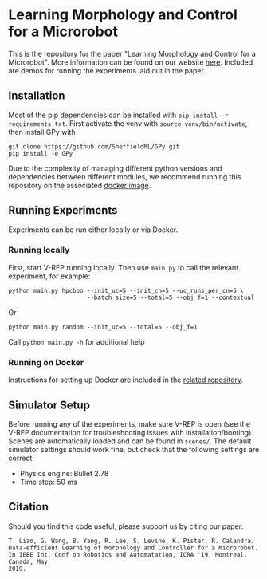 # Learning Morphology and Control for a Microrobot
This is the repository for the paper "Learning Morphology and Control for a 
Microrobot". More information can be found on our website 
[here](https://sites.google.com/view/learning-robot-morphology/).
Included are demos for running the experiments laid out in the paper.

## Installation
Most of the pip dependencies can be installed with `pip install -r
requirements.txt`. 
First activate the venv with `source venv/bin/activate`, then install GPy with
```
git clone https://github.com/SheffieldML/GPy.git
pip install -e GPy
```
Due to the complexity of managing different python versions and dependencies
between different modules, we recommend running this repository on the
associated [docker image](https://github.com/tholiao/learn_robot_docker/).

## Running Experiments 
Experiments can be run either locally or via Docker. 

### Running locally
First, start V-REP running locally. Then use `main.py` to call the relevant
experiment, for example:
```
python main.py hpcbbo --init_uc=5 --init_cn=5 --uc_runs_per_cn=5 \
                      --batch_size=5 --total=5 --obj_f=1 --contextual
```
Or
```
python main.py random --init_uc=5 --total=5 --obj_f=1
```
Call `python main.py -h` for additional help


### Running on Docker
Instructions for setting up Docker are included in the [related
repository](https://github.com/tholiao/learn_robot_docker).

## Simulator Setup
Before running any of the experiments, make sure V-REP is open (see the V-REP
documentation for troubleshooting issues with installation/booting). Scenes are
automatically loaded and can be found in `scenes/`. The default simulator
settings should work fine, but check that the following settings are correct:
* Physics engine: Bullet 2.78
* Time step: 50 ms

## Citation

Should you find this code useful, please support us by citing our paper:
```
T. Liao, G. Wang, B. Yang, R. Lee, S. Levine, K. Pister, R. Calandra. 
Data-efficient Learning of Morphology and Controller for a Microrobot.
In IEEE Int. Conf on Robotics and Automatation, ICRA '19, Montreal, Canada, May
2019. 
```
